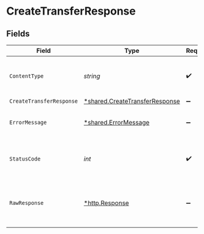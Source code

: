 # CreateTransferResponse


## Fields

| Field                                                                           | Type                                                                            | Required                                                                        | Description                                                                     |
| ------------------------------------------------------------------------------- | ------------------------------------------------------------------------------- | ------------------------------------------------------------------------------- | ------------------------------------------------------------------------------- |
| `ContentType`                                                                   | *string*                                                                        | :heavy_check_mark:                                                              | HTTP response content type for this operation                                   |
| `CreateTransferResponse`                                                        | [*shared.CreateTransferResponse](../../models/shared/createtransferresponse.md) | :heavy_minus_sign:                                                              | Success                                                                         |
| `ErrorMessage`                                                                  | [*shared.ErrorMessage](../../models/shared/errormessage.md)                     | :heavy_minus_sign:                                                              | The request made is not valid.                                                  |
| `StatusCode`                                                                    | *int*                                                                           | :heavy_check_mark:                                                              | HTTP response status code for this operation                                    |
| `RawResponse`                                                                   | [*http.Response](https://pkg.go.dev/net/http#Response)                          | :heavy_minus_sign:                                                              | Raw HTTP response; suitable for custom response parsing                         |